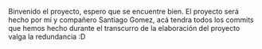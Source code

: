 Binvenido el proyecto, espero que se encuentre bien. El proyecto será hecho por mí y compañero Santiago Gomez, acá tendra todos los commits que hemos hecho  durante el transcurro de la elaboración del proyecto valga la redundancia :D
